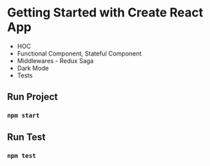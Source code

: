 # Getting Started with Create React App
- HOC
- Functional Component, Stateful Component
- Middlewares - Redux Saga
- Dark Mode
- Tests


## Run Project
### `npm start`

## Run Test
### `npm test`